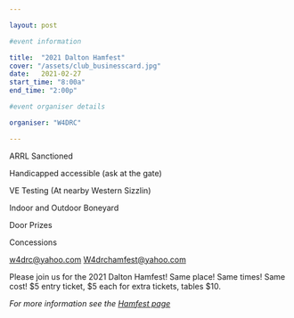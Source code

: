 ```yaml
---

layout: post

#event information

title:  "2021 Dalton Hamfest"
cover: "/assets/club_businesscard.jpg"
date:   2021-02-27
start_time: "8:00a"
end_time: "2:00p"

#event organiser details

organiser: "W4DRC"

---
```


ARRL Sanctioned

Handicapped accessible (ask at the gate)

VE Testing (At nearby Western Sizzlin)

Indoor and Outdoor Boneyard

Door Prizes

Concessions

w4drc@yahoo.com
W4drchamfest@yahoo.com

Please join us for the 2021 Dalton Hamfest! Same place! Same times! Same cost! $5 entry ticket, $5 each for extra tickets, tables $10. 

 *For more information see the [Hamfest page](/hamfest/)*
